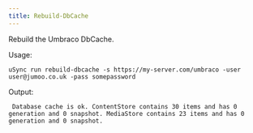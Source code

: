 ```yaml
---
title: Rebuild-DbCache
---
```

Rebuild the Umbraco DbCache. 

Usage:
```
uSync run rebuild-dbcache -s https://my-server.com/umbraco -user user@jumoo.co.uk -pass somepassword 
```

Output:
```
 Database cache is ok. ContentStore contains 30 items and has 0 generation and 0 snapshot. MediaStore contains 23 items and has 0 generation and 0 snapshot.
```
